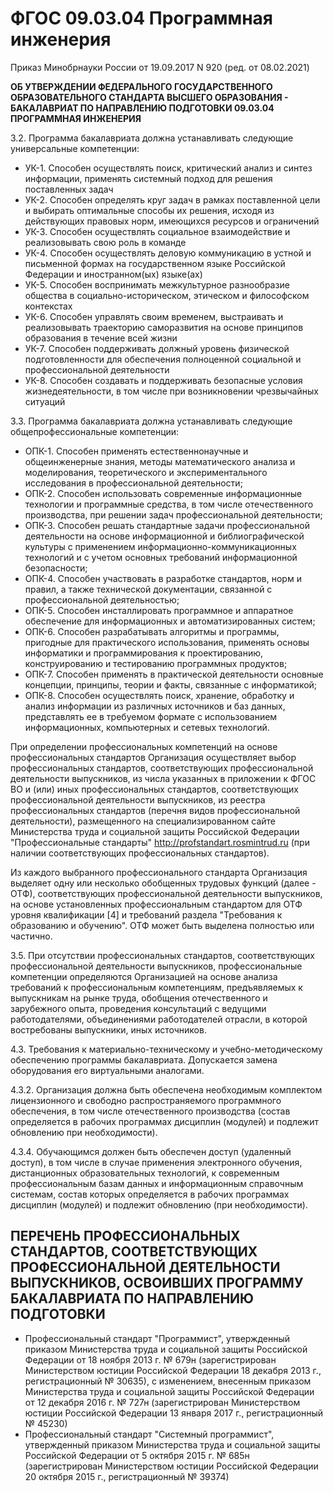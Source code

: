 # ФГОС 09.03.04 Программная инженерия
Приказ Минобрнауки России от 19.09.2017 N 920 (ред. от 08.02.2021)

**ОБ УТВЕРЖДЕНИИ ФЕДЕРАЛЬНОГО ГОСУДАРСТВЕННОГО ОБРАЗОВАТЕЛЬНОГО СТАНДАРТА ВЫСШЕГО ОБРАЗОВАНИЯ - БАКАЛАВРИАТ ПО НАПРАВЛЕНИЮ ПОДГОТОВКИ 09.03.04 ПРОГРАММНАЯ ИНЖЕНЕРИЯ**

3.2. Программа бакалавриата должна устанавливать следующие универсальные компетенции:
- УК-1. Способен осуществлять поиск, критический анализ и синтез информации, применять системный подход для решения поставленных задач
- УК-2. Способен определять круг задач в рамках поставленной цели и выбирать оптимальные способы их решения, исходя из действующих правовых норм, имеющихся ресурсов и ограничений
- УК-3. Способен осуществлять социальное взаимодействие и реализовывать свою роль в команде
- УК-4. Способен осуществлять деловую коммуникацию в устной и письменной формах на государственном языке Российской Федерации и иностранном(ых) языке(ах)
- УК-5. Способен воспринимать межкультурное разнообразие общества в социально-историческом, этическом и философском контекстах
- УК-6. Способен управлять своим временем, выстраивать и реализовывать траекторию саморазвития на основе принципов образования в течение всей жизни
- УК-7. Способен поддерживать должный уровень физической подготовленности для обеспечения полноценной социальной и профессиональной деятельности
- УК-8. Способен создавать и поддерживать безопасные условия жизнедеятельности, в том числе при возникновении чрезвычайных ситуаций

3.3. Программа бакалавриата должна устанавливать следующие общепрофессиональные компетенции:
- ОПК-1. Способен применять естественнонаучные и общеинженерные знания, методы математического анализа и моделирования, теоретического и экспериментального исследования в профессиональной деятельности;
- ОПК-2. Способен использовать современные информационные технологии и программные средства, в том числе отечественного производства, при решении задач профессиональной деятельности;
- ОПК-3. Способен решать стандартные задачи профессиональной деятельности на основе информационной и библиографической культуры с применением информационно-коммуникационных технологий и с учетом основных требований информационной безопасности;
- ОПК-4. Способен участвовать в разработке стандартов, норм и правил, а также технической документации, связанной с профессиональной деятельностью;
- ОПК-5. Способен инсталлировать программное и аппаратное обеспечение для информационных и автоматизированных систем;
- ОПК-6. Способен разрабатывать алгоритмы и программы, пригодные для практического использования, применять основы информатики и программирования к проектированию, конструированию и тестированию программных продуктов;
- ОПК-7. Способен применять в практической деятельности основные концепции, принципы, теории и факты, связанные с информатикой;
- ОПК-8. Способен осуществлять поиск, хранение, обработку и анализ информации из различных источников и баз данных, представлять ее в требуемом формате с использованием информационных, компьютерных и сетевых технологий.

При определении профессиональных компетенций на основе профессиональных стандартов Организация осуществляет выбор профессиональных стандартов, соответствующих профессиональной деятельности выпускников, из числа указанных в приложении к ФГОС ВО и (или) иных профессиональных стандартов, соответствующих профессиональной деятельности выпускников, из реестра профессиональных стандартов (перечня видов профессиональной деятельности), размещенного на специализированном сайте Министерства труда и социальной защиты Российской Федерации "Профессиональные стандарты" http://profstandart.rosmintrud.ru (при наличии соответствующих профессиональных стандартов).

Из каждого выбранного профессионального стандарта Организация выделяет одну или несколько обобщенных трудовых функций (далее - ОТФ), соответствующих профессиональной деятельности выпускников, на основе установленных профессиональным стандартом для ОТФ уровня квалификации [4] и требований раздела "Требования к образованию и обучению". ОТФ может быть выделена полностью или частично.

3.5. При отсутствии профессиональных стандартов, соответствующих профессиональной деятельности выпускников, профессиональные компетенции определяются Организацией на основе анализа требований к профессиональным компетенциям, предъявляемых к выпускникам на рынке труда, обобщения отечественного и зарубежного опыта, проведения консультаций с ведущими работодателями, объединениями работодателей отрасли, в которой востребованы выпускники, иных источников.

4.3. Требования к материально-техническому и учебно-методическому обеспечению программы бакалавриата.
Допускается замена оборудования его виртуальными аналогами.

4.3.2. Организация должна быть обеспечена необходимым комплектом лицензионного и свободно распространяемого программного обеспечения, в том числе отечественного производства (состав определяется в рабочих программах дисциплин (модулей) и подлежит обновлению при необходимости).

4.3.4. Обучающимся должен быть обеспечен доступ (удаленный доступ), в том числе в случае применения электронного обучения, дистанционных образовательных технологий, к современным профессиональным базам данных и информационным справочным системам, состав которых определяется в рабочих программах дисциплин (модулей) и подлежит обновлению (при необходимости).

## ПЕРЕЧЕНЬ ПРОФЕССИОНАЛЬНЫХ СТАНДАРТОВ, СООТВЕТСТВУЮЩИХ ПРОФЕССИОНАЛЬНОЙ ДЕЯТЕЛЬНОСТИ ВЫПУСКНИКОВ, ОСВОИВШИХ ПРОГРАММУ БАКАЛАВРИАТА ПО НАПРАВЛЕНИЮ ПОДГОТОВКИ

- Профессиональный стандарт "Программист", утвержденный приказом Министерства труда и социальной защиты Российской Федерации от 18 ноября 2013 г. № 679н (зарегистрирован Министерством юстиции Российской Федерации 18 декабря 2013 г., регистрационный № 30635), с изменением, внесенным приказом Министерства труда и социальной защиты Российской Федерации от 12 декабря 2016 г. № 727н (зарегистрирован Министерством юстиции Российской Федерации 13 января 2017 г., регистрационный № 45230)
- Профессиональный стандарт "Системный программист", утвержденный приказом Министерства труда и социальной защиты Российской Федерации от 5 октября 2015 г. № 685н (зарегистрирован Министерством юстиции Российской Федерации 20 октября 2015 г., регистрационный № 39374)
